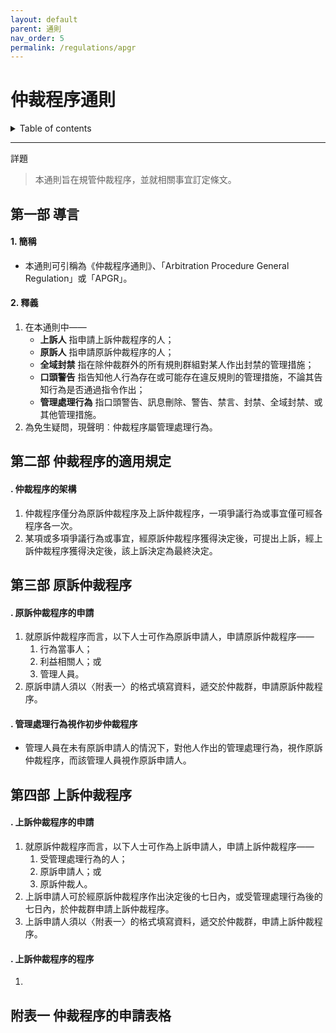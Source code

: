 ```yaml
---
layout: default
parent: 通則
nav_order: 5
permalink: /regulations/apgr
---
```


# 仲裁程序通則

<details close markdown="block">
  <summary>
    Table of contents
  </summary>
  {: .text-delta }
- TOC
{:toc}
</details>

---

詳題
> 本通則旨在規管仲裁程序，並就相關事宜訂定條文。

## 第一部 導言

#### 1. 簡稱

- 本通則可引稱為《仲裁程序通則》、「Arbitration Procedure General Regulation」或「APGR」。

#### 2. 釋義

1. 在本通則中——
    - **上訴人** 指申請上訴仲裁程序的人；
    - **原訴人** 指申請原訴仲裁程序的人；
    - **全域封禁** 指在除仲裁群外的所有規則群組對某人作出封禁的管理措施；
    - **口頭警告** 指告知他人行為存在或可能存在違反規則的管理措施，不論其告知行為是否通過指令作出；
    - **管理處理行為** 指口頭警告、訊息刪除、警告、禁言、封禁、全域封禁、或其他管理措施。
2. 為免生疑問，現聲明︰仲裁程序屬管理處理行為。

## 第二部 仲裁程序的適用規定

#### . 仲裁程序的架構

1. 仲裁程序僅分為原訴仲裁程序及上訴仲裁程序，一項爭議行為或事宜僅可經各程序各一次。
2. 某項或多項爭議行為或事宜，經原訴仲裁程序獲得決定後，可提出上訴，經上訴仲裁程序獲得決定後，該上訴決定為最終決定。

## 第三部 原訴仲裁程序

#### . 原訴仲裁程序的申請

1. 就原訴仲裁程序而言，以下人士可作為原訴申請人，申請原訴仲裁程序——
    1. 行為當事人；
    2. 利益相關人；或
    3. 管理人員。
2. 原訴申請人須以〈附表一〉的格式填寫資料，遞交於仲裁群，申請原訴仲裁程序。

#### . 管理處理行為視作初步仲裁程序

- 管理人員在未有原訴申請人的情況下，對他人作出的管理處理行為，視作原訴仲裁程序，而該管理人員視作原訴申請人。

## 第四部 上訴仲裁程序

#### . 上訴仲裁程序的申請

1. 就原訴仲裁程序而言，以下人士可作為上訴申請人，申請上訴仲裁程序——
    1. 受管理處理行為的人；
    2. 原訴申請人；或
    3. 原訴仲裁人。
2. 上訴申請人可於經原訴仲裁程序作出決定後的七日內，或受管理處理行為後的七日內，於仲裁群申請上訴仲裁程序。
3. 上訴申請人須以〈附表一〉的格式填寫資料，遞交於仲裁群，申請上訴仲裁程序。

#### . 上訴仲裁程序的程序

1. 

## 附表一 仲裁程序的申請表格
